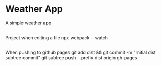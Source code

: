 # Weather App
A simple weather app
##
Project when editing a file
npx webpack --watch

##
When pushing to github pages
git add dist && git commit -m "Initial dist subtree commit"
git subtree push --prefix dist origin gh-pages
